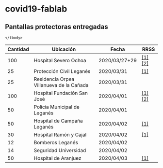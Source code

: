 # covid19-fablab

## Pantallas protectoras entregadas


<link rel="stylesheet" href="https://cdn.datatables.net/1.10.20/css/jquery.dataTables.min.css">

<script type="text/javascript" src="https://code.jquery.com/jquery-3.3.1.js"></script>
<script type="text/javascript" src="https://cdn.datatables.net/1.10.20/js/jquery.dataTables.min.js"></script>

<script type="text/javascript">
$(document).ready(function() {
    $('#example').DataTable({"paging": false, "searching": false, "info": false, "order": [[ 0, "desc" ]]});
} );
</script>


<table id="example" class="display" style="width:100%">
    <thead>
        <tr>
            <th>Cantidad</th><th>Ubicación</th><th>Fecha</th><th>RRSS</th>
        </tr>
    </thead>
    <tbody>
        <tr><td>100</td><td>Hospital Severo Ochoa</td><td>2020/03/27+29</td><td>
            <a href="https://twitter.com/uc3mRoboticsLab/status/1243642850685997063">[1]</a>
            <a href="https://twitter.com/uc3mRoboticsLab/status/1244325337829445643">[2]</a>
        </td></tr>
        <tr><td>25</td><td>Protección Civil Leganés</td><td>2020/03/31</td><td><a href="https://twitter.com/uc3mRoboticsLab/status/1245070018578190337">[1]</a></td></tr>
        <tr><td>25</td><td>Residencia Orpea Villanueva de la Cañada</td><td>2020/03/31</td><td></td></tr>
        <tr><td>100</td><td>Hospital Fundación San José</td><td>2020/04/01</td><td>
            <a href="https://twitter.com/uc3mRoboticsLab/status/1245422540006309889">[1]</a>
            <a href="https://twitter.com/FISJ_Madrid/status/1246023461287452672">[2]</a>
        </td></tr>
        <tr><td>50</td><td>Policía Municipal de Leganés</td><td>2020/04/01</td><td></td></tr>
        <tr><td>50</td><td>Hospital de Campaña Leganés</td><td>2020/04/02</td><td><a href="https://twitter.com/uc3mRoboticsLab/status/1245778047082598402">[1]</a></td></tr>
        <tr><td>30</td><td>Hospital Ramón y Cajal</td><td>2020/04/02</td><td><a href="https://twitter.com/uc3m_aero/status/1246060229256716288">[1]</a></td></tr>
        <tr><td>12</td><td>Bomberos Leganés</td><td>2020/04/02</td><td></td></tr>
        <tr><td>14</td><td>Seguridad Universidad</td><td>2020/04/02</td><td></td></tr>
        <tr><td>50</td><td>Hospital de Aranjuez</td><td>2020/04/03</td><td><a href="https://twitter.com/uc3mRoboticsLab/status/1246415631253213189">[1]</a></td></tr>

    </tbody>
</table>
